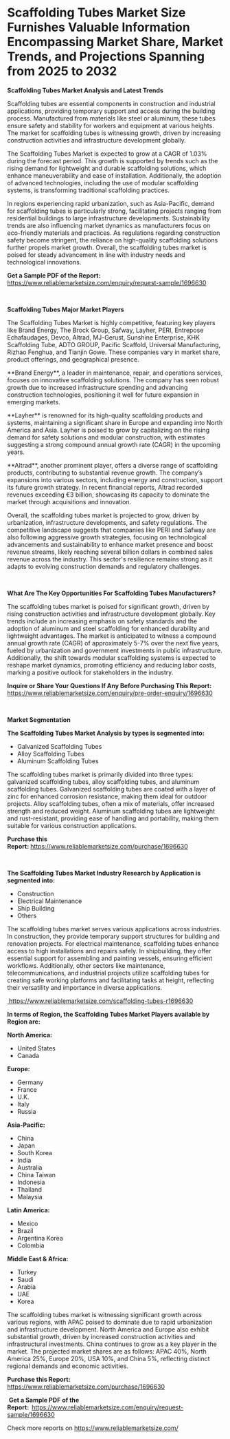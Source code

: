 <p><h1>Scaffolding Tubes Market Size Furnishes Valuable Information Encompassing Market Share, Market Trends, and Projections Spanning from 2025 to 2032</h1></p><p><strong>Scaffolding Tubes Market Analysis and Latest Trends</strong></p>
<p><p>Scaffolding tubes are essential components in construction and industrial applications, providing temporary support and access during the building process. Manufactured from materials like steel or aluminum, these tubes ensure safety and stability for workers and equipment at various heights. The market for scaffolding tubes is witnessing growth, driven by increasing construction activities and infrastructure development globally. </p><p>The Scaffolding Tubes Market is expected to grow at a CAGR of 1.03% during the forecast period. This growth is supported by trends such as the rising demand for lightweight and durable scaffolding solutions, which enhance maneuverability and ease of installation. Additionally, the adoption of advanced technologies, including the use of modular scaffolding systems, is transforming traditional scaffolding practices. </p><p>In regions experiencing rapid urbanization, such as Asia-Pacific, demand for scaffolding tubes is particularly strong, facilitating projects ranging from residential buildings to large infrastructure developments. Sustainability trends are also influencing market dynamics as manufacturers focus on eco-friendly materials and practices. As regulations regarding construction safety become stringent, the reliance on high-quality scaffolding solutions further propels market growth. Overall, the scaffolding tubes market is poised for steady advancement in line with industry needs and technological innovations.</p></p>
<p><strong>Get a Sample PDF of the Report:&nbsp;</strong> <a href="https://www.reliablemarketsize.com/enquiry/request-sample/1696630?utm_campaign=1840&utm_medium=2&utm_source=Github&utm_content=ia&utm_term=16022025&utm_id=scaffolding-tubes">https://www.reliablemarketsize.com/enquiry/request-sample/1696630</a></p>
<p>&nbsp;</p>
<p><strong>Scaffolding Tubes Major Market Players</strong></p>
<p><p>The Scaffolding Tubes Market is highly competitive, featuring key players like Brand Energy, The Brock Group, Safway, Layher, PERI, Entrepose Echafaudages, Devco, Altrad, MJ-Gerust, Sunshine Enterprise, KHK Scaffolding Tube, ADTO GROUP, Pacific Scaffold, Universal Manufacturing, Rizhao Fenghua, and Tianjin Gowe. These companies vary in market share, product offerings, and geographical presence.</p><p>**Brand Energy**, a leader in maintenance, repair, and operations services, focuses on innovative scaffolding solutions. The company has seen robust growth due to increased infrastructure spending and advancing construction technologies, positioning it well for future expansion in emerging markets.</p><p>**Layher** is renowned for its high-quality scaffolding products and systems, maintaining a significant share in Europe and expanding into North America and Asia. Layher is poised to grow by capitalizing on the rising demand for safety solutions and modular construction, with estimates suggesting a strong compound annual growth rate (CAGR) in the upcoming years.</p><p>**Altrad**, another prominent player, offers a diverse range of scaffolding products, contributing to substantial revenue growth. The company’s expansions into various sectors, including energy and construction, support its future growth strategy. In recent financial reports, Altrad recorded revenues exceeding €3 billion, showcasing its capacity to dominate the market through acquisitions and innovation.</p><p>Overall, the scaffolding tubes market is projected to grow, driven by urbanization, infrastructure developments, and safety regulations. The competitive landscape suggests that companies like PERI and Safway are also following aggressive growth strategies, focusing on technological advancements and sustainability to enhance market presence and boost revenue streams, likely reaching several billion dollars in combined sales revenue across the industry. This sector's resilience remains strong as it adapts to evolving construction demands and regulatory challenges.</p></p>
<p>&nbsp;</p>
<p><strong>What Are The Key Opportunities For Scaffolding Tubes Manufacturers?</strong></p>
<p><p>The scaffolding tubes market is poised for significant growth, driven by rising construction activities and infrastructure development globally. Key trends include an increasing emphasis on safety standards and the adoption of aluminum and steel scaffolding for enhanced durability and lightweight advantages. The market is anticipated to witness a compound annual growth rate (CAGR) of approximately 5-7% over the next five years, fueled by urbanization and government investments in public infrastructure. Additionally, the shift towards modular scaffolding systems is expected to reshape market dynamics, promoting efficiency and reducing labor costs, marking a positive outlook for stakeholders in the industry.</p></p>
<p><strong>Inquire or Share Your Questions If Any Before Purchasing This Report:</strong> <a href="https://www.reliablemarketsize.com/enquiry/pre-order-enquiry/1696630?utm_campaign=1840&utm_medium=2&utm_source=Github&utm_content=ia&utm_term=16022025&utm_id=scaffolding-tubes">https://www.reliablemarketsize.com/enquiry/pre-order-enquiry/1696630</a></p>
<p>&nbsp;</p>
<p><strong>Market Segmentation</strong></p>
<p><strong>The Scaffolding Tubes Market Analysis by types is segmented into:</strong></p>
<p><ul><li>Galvanized Scaffolding Tubes</li><li>Alloy Scaffolding Tubes</li><li>Aluminum Scaffolding Tubes</li></ul></p>
<p><p>The scaffolding tubes market is primarily divided into three types: galvanized scaffolding tubes, alloy scaffolding tubes, and aluminum scaffolding tubes. Galvanized scaffolding tubes are coated with a layer of zinc for enhanced corrosion resistance, making them ideal for outdoor projects. Alloy scaffolding tubes, often a mix of materials, offer increased strength and reduced weight. Aluminum scaffolding tubes are lightweight and rust-resistant, providing ease of handling and portability, making them suitable for various construction applications.</p></p>
<p><strong>Purchase this Report:&nbsp;</strong><a href="https://www.reliablemarketsize.com/purchase/1696630?utm_campaign=1840&utm_medium=2&utm_source=Github&utm_content=ia&utm_term=16022025&utm_id=scaffolding-tubes">https://www.reliablemarketsize.com/purchase/1696630</a></p>
<p>&nbsp;</p>
<p><strong>The Scaffolding Tubes Market Industry Research by Application is segmented into:</strong></p>
<p><ul><li>Construction</li><li>Electrical Maintenance</li><li>Ship Building</li><li>Others</li></ul></p>
<p><p>The scaffolding tubes market serves various applications across industries. In construction, they provide temporary support structures for building and renovation projects. For electrical maintenance, scaffolding tubes enhance access to high installations and repairs safely. In shipbuilding, they offer essential support for assembling and painting vessels, ensuring efficient workflows. Additionally, other sectors like maintenance, telecommunications, and industrial projects utilize scaffolding tubes for creating safe working platforms and facilitating tasks at height, reflecting their versatility and importance in diverse applications.</p></p>
<p><a href="https://www.reliablemarketsize.com/scaffolding-tubes-r1696630?utm_campaign=1840&utm_medium=2&utm_source=Github&utm_content=ia&utm_term=16022025&utm_id=scaffolding-tubes">&nbsp;https://www.reliablemarketsize.com/scaffolding-tubes-r1696630</a></p>
<p><strong>In terms of Region, the Scaffolding Tubes Market Players available by Region are:</strong></p>
<p>
    <p> <strong> North America: </strong>
        <ul>
            <li>United States</li>
            <li>Canada</li>
        </ul>
        </p> 
    <p> <strong> Europe: </strong>
        <ul>
            <li>Germany</li>
            <li>France</li>
            <li>U.K.</li>
            <li>Italy</li>
            <li>Russia</li>
        </ul>
        </p> 
    <p> <strong> Asia-Pacific: </strong>
        <ul>
            <li>China</li>
            <li>Japan</li>
            <li>South Korea</li>
            <li>India</li>
            <li>Australia</li>
            <li>China Taiwan</li>
            <li>Indonesia</li>
            <li>Thailand</li>
            <li>Malaysia</li>
        </ul>
        </p> 
    <p> <strong> Latin America: </strong>
        <ul>
            <li>Mexico</li>
            <li>Brazil</li>
            <li>Argentina Korea</li>
            <li>Colombia</li>
        </ul>
        </p> 
    <p> <strong> Middle East & Africa: </strong>
        <ul>
            <li>Turkey</li>
            <li>Saudi</li>
            <li>Arabia</li>
            <li>UAE</li>
            <li>Korea</li>
        </ul>
    </p>
    </p>
<p><p>The scaffolding tubes market is witnessing significant growth across various regions, with APAC poised to dominate due to rapid urbanization and infrastructure development. North America and Europe also exhibit substantial growth, driven by increased construction activities and infrastructural investments. China continues to grow as a key player in the market. The projected market shares are as follows: APAC 40%, North America 25%, Europe 20%, USA 10%, and China 5%, reflecting distinct regional demands and economic activities.</p></p>
<p><strong>Purchase this Report: </strong><a href="https://www.reliablemarketsize.com/purchase/1696630?utm_campaign=1840&utm_medium=2&utm_source=Github&utm_content=ia&utm_term=16022025&utm_id=scaffolding-tubes">https://www.reliablemarketsize.com/purchase/1696630</a></p>
<p>&nbsp;<strong>Get a Sample PDF of the Report:&nbsp;&nbsp;</strong><a href="https://www.reliablemarketsize.com/enquiry/request-sample/1696630?utm_campaign=1840&utm_medium=2&utm_source=Github&utm_content=ia&utm_term=16022025&utm_id=scaffolding-tubes">https://www.reliablemarketsize.com/enquiry/request-sample/1696630</a></p>
<p><strong></strong></p>
<p>Check more reports on <a href="https://www.reliablemarketsize.com/?utm_campaign=1840&utm_medium=2&utm_source=Github&utm_content=ia&utm_term=16022025&utm_id=scaffolding-tubes">https://www.reliablemarketsize.com/</a></p>